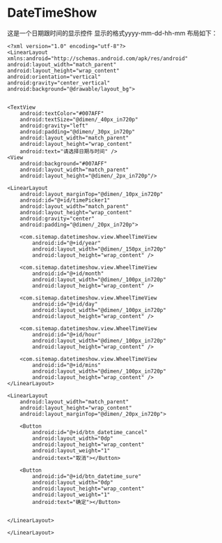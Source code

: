 # DateTimeShow
这是一个日期跟时间的显示控件
显示的格式yyyy-mm-dd-hh-mm
布局如下：
  
  
    <?xml version="1.0" encoding="utf-8"?>
    <LinearLayout xmlns:android="http://schemas.android.com/apk/res/android"
    android:layout_width="match_parent"
    android:layout_height="wrap_content"
    android:orientation="vertical"
    android:gravity="center_vertical"
    android:background="@drawable/layout_bg">


    <TextView
        android:textColor="#007AFF"
        android:textSize="@dimen/_40px_in720p"
        android:gravity="left"
        android:padding="@dimen/_30px_in720p"
        android:layout_width="match_parent"
        android:layout_height="wrap_content"
        android:text="请选择日期与时间" />
    <View
        android:background="#007AFF"
        android:layout_width="match_parent"
        android:layout_height="@dimen/_2px_in720p"/>

    <LinearLayout
        android:layout_marginTop="@dimen/_10px_in720p"
        android:id="@+id/timePicker1"
        android:layout_width="match_parent"
        android:layout_height="wrap_content"
        android:gravity="center"
        android:padding="@dimen/_20px_in720p">

        <com.sitemap.datetimeshow.view.WheelTimeView
            android:id="@+id/year"
            android:layout_width="@dimen/_150px_in720p"
            android:layout_height="wrap_content" />

        <com.sitemap.datetimeshow.view.WheelTimeView
            android:id="@+id/month"
            android:layout_width="@dimen/_100px_in720p"
            android:layout_height="wrap_content" />

        <com.sitemap.datetimeshow.view.WheelTimeView
            android:id="@+id/day"
            android:layout_width="@dimen/_100px_in720p"
            android:layout_height="wrap_content" />

        <com.sitemap.datetimeshow.view.WheelTimeView
            android:id="@+id/hour"
            android:layout_width="@dimen/_100px_in720p"
            android:layout_height="wrap_content" />

        <com.sitemap.datetimeshow.view.WheelTimeView
            android:id="@+id/mins"
            android:layout_width="@dimen/_100px_in720p"
            android:layout_height="wrap_content" />
    </LinearLayout>

    <LinearLayout
        android:layout_width="match_parent"
        android:layout_height="wrap_content"
        android:layout_marginTop="@dimen/_20px_in720p">

        <Button
            android:id="@+id/btn_datetime_cancel"
            android:layout_width="0dp"
            android:layout_height="wrap_content"
            android:layout_weight="1"
            android:text="取消"></Button>

        <Button
            android:id="@+id/btn_datetime_sure"
            android:layout_width="0dp"
            android:layout_height="wrap_content"
            android:layout_weight="1"
            android:text="确定"></Button>


    </LinearLayout>

    </LinearLayout>
